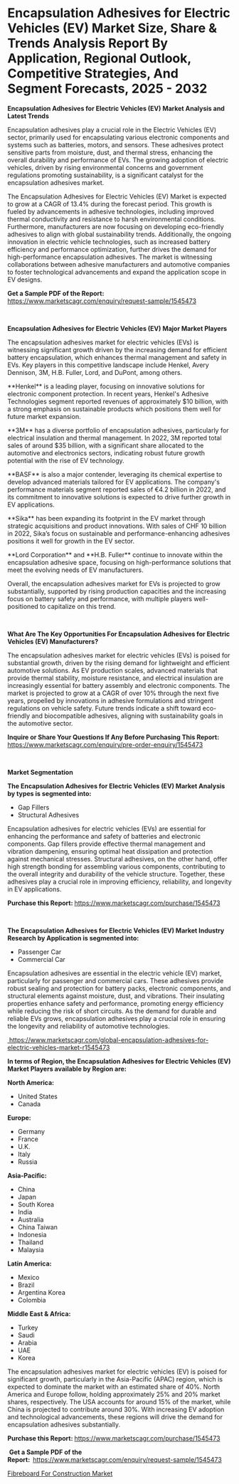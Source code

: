 <p><h1>Encapsulation Adhesives for Electric Vehicles (EV) Market Size, Share & Trends Analysis Report By Application, Regional Outlook, Competitive Strategies, And Segment Forecasts, 2025 - 2032</h1></p><p><strong>Encapsulation Adhesives for Electric Vehicles (EV) Market Analysis and Latest Trends</strong></p>
<p><p>Encapsulation adhesives play a crucial role in the Electric Vehicles (EV) sector, primarily used for encapsulating various electronic components and systems such as batteries, motors, and sensors. These adhesives protect sensitive parts from moisture, dust, and thermal stress, enhancing the overall durability and performance of EVs. The growing adoption of electric vehicles, driven by rising environmental concerns and government regulations promoting sustainability, is a significant catalyst for the encapsulation adhesives market. </p><p>The Encapsulation Adhesives for Electric Vehicles (EV) Market is expected to grow at a CAGR of 13.4% during the forecast period. This growth is fueled by advancements in adhesive technologies, including improved thermal conductivity and resistance to harsh environmental conditions. Furthermore, manufacturers are now focusing on developing eco-friendly adhesives to align with global sustainability trends. Additionally, the ongoing innovation in electric vehicle technologies, such as increased battery efficiency and performance optimization, further drives the demand for high-performance encapsulation adhesives. The market is witnessing collaborations between adhesive manufacturers and automotive companies to foster technological advancements and expand the application scope in EV designs.</p></p>
<p><strong>Get a Sample PDF of the Report:&nbsp;</strong> <a href="https://www.marketscagr.com/enquiry/request-sample/1545473?utm_campaign=3127&utm_medium=2&utm_source=Github&utm_content=ia&utm_term=02042025&utm_id=encapsulation-adhesives-for-electric-vehicles-ev">https://www.marketscagr.com/enquiry/request-sample/1545473</a></p>
<p>&nbsp;</p>
<p><strong>Encapsulation Adhesives for Electric Vehicles (EV) Major Market Players</strong></p>
<p><p>The encapsulation adhesives market for electric vehicles (EVs) is witnessing significant growth driven by the increasing demand for efficient battery encapsulation, which enhances thermal management and safety in EVs. Key players in this competitive landscape include Henkel, Avery Dennison, 3M, H.B. Fuller, Lord, and DuPont, among others.</p><p>**Henkel** is a leading player, focusing on innovative solutions for electronic component protection. In recent years, Henkel's Adhesive Technologies segment reported revenues of approximately $10 billion, with a strong emphasis on sustainable products which positions them well for future market expansion.</p><p>**3M** has a diverse portfolio of encapsulation adhesives, particularly for electrical insulation and thermal management. In 2022, 3M reported total sales of around $35 billion, with a significant share allocated to the automotive and electronics sectors, indicating robust future growth potential with the rise of EV technology.</p><p>**BASF** is also a major contender, leveraging its chemical expertise to develop advanced materials tailored for EV applications. The company's performance materials segment reported sales of €4.2 billion in 2022, and its commitment to innovative solutions is expected to drive further growth in EV applications.</p><p>**Sika** has been expanding its footprint in the EV market through strategic acquisitions and product innovations. With sales of CHF 10 billion in 2022, Sika’s focus on sustainable and performance-enhancing adhesives positions it well for growth in the EV sector.</p><p>**Lord Corporation** and **H.B. Fuller** continue to innovate within the encapsulation adhesive space, focusing on high-performance solutions that meet the evolving needs of EV manufacturers. </p><p>Overall, the encapsulation adhesives market for EVs is projected to grow substantially, supported by rising production capacities and the increasing focus on battery safety and performance, with multiple players well-positioned to capitalize on this trend.</p></p>
<p>&nbsp;</p>
<p><strong>What Are The Key Opportunities For Encapsulation Adhesives for Electric Vehicles (EV) Manufacturers?</strong></p>
<p><p>The encapsulation adhesives market for electric vehicles (EVs) is poised for substantial growth, driven by the rising demand for lightweight and efficient automotive solutions. As EV production scales, advanced materials that provide thermal stability, moisture resistance, and electrical insulation are increasingly essential for battery assembly and electronic components. The market is projected to grow at a CAGR of over 10% through the next five years, propelled by innovations in adhesive formulations and stringent regulations on vehicle safety. Future trends indicate a shift toward eco-friendly and biocompatible adhesives, aligning with sustainability goals in the automotive sector.</p></p>
<p><strong>Inquire or Share Your Questions If Any Before Purchasing This Report:</strong> <a href="https://www.marketscagr.com/enquiry/pre-order-enquiry/1545473?utm_campaign=3127&utm_medium=2&utm_source=Github&utm_content=ia&utm_term=02042025&utm_id=encapsulation-adhesives-for-electric-vehicles-ev">https://www.marketscagr.com/enquiry/pre-order-enquiry/1545473</a></p>
<p>&nbsp;</p>
<p><strong>Market Segmentation</strong></p>
<p><strong>The Encapsulation Adhesives for Electric Vehicles (EV) Market Analysis by types is segmented into:</strong></p>
<p><ul><li>Gap Fillers</li><li>Structural Adhesives</li></ul></p>
<p><p>Encapsulation adhesives for electric vehicles (EVs) are essential for enhancing the performance and safety of batteries and electronic components. Gap fillers provide effective thermal management and vibration dampening, ensuring optimal heat dissipation and protection against mechanical stresses. Structural adhesives, on the other hand, offer high strength bonding for assembling various components, contributing to the overall integrity and durability of the vehicle structure. Together, these adhesives play a crucial role in improving efficiency, reliability, and longevity in EV applications.</p></p>
<p><strong>Purchase this Report:&nbsp;</strong><a href="https://www.marketscagr.com/purchase/1545473?utm_campaign=3127&utm_medium=2&utm_source=Github&utm_content=ia&utm_term=02042025&utm_id=encapsulation-adhesives-for-electric-vehicles-ev">https://www.marketscagr.com/purchase/1545473</a></p>
<p>&nbsp;</p>
<p><strong>The Encapsulation Adhesives for Electric Vehicles (EV) Market Industry Research by Application is segmented into:</strong></p>
<p><ul><li>Passenger Car</li><li>Commercial Car</li></ul></p>
<p><p>Encapsulation adhesives are essential in the electric vehicle (EV) market, particularly for passenger and commercial cars. These adhesives provide robust sealing and protection for battery packs, electronic components, and structural elements against moisture, dust, and vibrations. Their insulating properties enhance safety and performance, promoting energy efficiency while reducing the risk of short circuits. As the demand for durable and reliable EVs grows, encapsulation adhesives play a crucial role in ensuring the longevity and reliability of automotive technologies.</p></p>
<p><a href="https://www.marketscagr.com/global-encapsulation-adhesives-for-electric-vehicles-market-r1545473?utm_campaign=3127&utm_medium=2&utm_source=Github&utm_content=ia&utm_term=02042025&utm_id=encapsulation-adhesives-for-electric-vehicles-ev">&nbsp;https://www.marketscagr.com/global-encapsulation-adhesives-for-electric-vehicles-market-r1545473</a></p>
<p><strong>In terms of Region, the Encapsulation Adhesives for Electric Vehicles (EV) Market Players available by Region are:</strong></p>
<p>
    <p> <strong> North America: </strong>
        <ul>
            <li>United States</li>
            <li>Canada</li>
        </ul>
        </p> 
    <p> <strong> Europe: </strong>
        <ul>
            <li>Germany</li>
            <li>France</li>
            <li>U.K.</li>
            <li>Italy</li>
            <li>Russia</li>
        </ul>
        </p> 
    <p> <strong> Asia-Pacific: </strong>
        <ul>
            <li>China</li>
            <li>Japan</li>
            <li>South Korea</li>
            <li>India</li>
            <li>Australia</li>
            <li>China Taiwan</li>
            <li>Indonesia</li>
            <li>Thailand</li>
            <li>Malaysia</li>
        </ul>
        </p> 
    <p> <strong> Latin America: </strong>
        <ul>
            <li>Mexico</li>
            <li>Brazil</li>
            <li>Argentina Korea</li>
            <li>Colombia</li>
        </ul>
        </p> 
    <p> <strong> Middle East & Africa: </strong>
        <ul>
            <li>Turkey</li>
            <li>Saudi</li>
            <li>Arabia</li>
            <li>UAE</li>
            <li>Korea</li>
        </ul>
    </p>
    </p>
<p><p>The encapsulation adhesives market for electric vehicles (EV) is poised for significant growth, particularly in the Asia-Pacific (APAC) region, which is expected to dominate the market with an estimated share of 40%. North America and Europe follow, holding approximately 25% and 20% market shares, respectively. The USA accounts for around 15% of the market, while China is projected to contribute around 30%. With increasing EV adoption and technological advancements, these regions will drive the demand for encapsulation adhesives substantially.</p></p>
<p><strong>Purchase this Report: </strong><a href="https://www.marketscagr.com/purchase/1545473?utm_campaign=3127&utm_medium=2&utm_source=Github&utm_content=ia&utm_term=02042025&utm_id=encapsulation-adhesives-for-electric-vehicles-ev">https://www.marketscagr.com/purchase/1545473</a></p>
<p>&nbsp;<strong>Get a Sample PDF of the Report:&nbsp;&nbsp;</strong><a href="https://www.marketscagr.com/enquiry/request-sample/1545473?utm_campaign=3127&utm_medium=2&utm_source=Github&utm_content=ia&utm_term=02042025&utm_id=encapsulation-adhesives-for-electric-vehicles-ev">https://www.marketscagr.com/enquiry/request-sample/1545473</a></p>
<p><strong></strong></p>
<p><p><a href="https://github.com/beroxiluwaya/Market-Research-Report-List-1/blob/main/fibreboard-for-construction-market.md?utm_campaign=3127&utm_medium=2&utm_source=Github&utm_content=ia&utm_term=02042025&utm_id=encapsulation-adhesives-for-electric-vehicles-ev">Fibreboard For Construction Market</a></p></p>